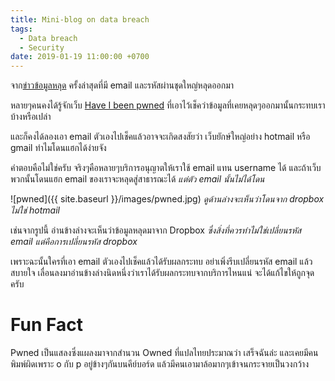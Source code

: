 ```yaml
---
title: Mini-blog on data breach
tags:
  - Data breach
  - Security
date: 2019-01-19 11:00:00 +0700
---
```


จาก[ข่าวข้อมูลหลุด][blognone] ครั้งล่าสุดที่มี email และรหัสผ่านชุดใหญ่หลุดออกมา

หลายๆคนคงได้รู้จักเว็บ [Have I been pwned][hibp] 
ที่เอาไว้เช็คว่าข้อมูลที่เคยหลุดๆออกมานั้นกระทบเราบ้างหรือเปล่า

และก็คงได้ลองเอา email ตัวเองไปเช็คแล้วอาจจะเกิดสงสัยว่า
เว็บยักษ์ใหญ่อย่าง hotmail หรือ gmail ทำไมโดนแฮกได้ง่ายจัง

คำตอบคือไม่ใช่ครับ จริงๆคือหลายๆบริการอนุญาตให้เราใช้ email แทน username ได้
และถ้าเว็บพวกนั้นโดนแฮก email ของเราจะหลุดสู่สาธารณะได้ *แต่ตัว email นั้นไม่ได้โดน*

![pwned]({{ site.baseurl }}/images/pwned.jpg)
*ดูด้านล่างจะเห็นว่าโดนจาก dropbox ไม่ใช่ hotmail*

เช่นจากรูปนี้ อ่านข้างล่างจะเห็นว่าข้อมูลหลุดมาจาก Dropbox
*ซึ่งสิ่งที่ควรทำไม่ใช่เปลี่ยนรหัส email แต่คือการเปลี่ยนรหัส dropbox*

เพราะฉะนั้นใครที่เอา email ตัวเองไปเช็คแล้วได้รับผลกระทบ อย่าเพิ่งรีบเปลี่ยนรหัส email แล้วสบายใจ
เลื่อนลงมาอ่านข้างล่างนิดหนึ่งว่าเราได้รับผลกระทบจากบริการไหนแน่ จะได้แก้ไขให้ถูกจุดครับ

Fun Fact
====

Pwned เป็นแสลงซึ่งแผลงมาจากสำนวน Owned ที่แปลไทยประมาณว่า เสร็จฉันล่ะ
และเคยมีคนพิมพ์ผิดเพราะ o กับ p อยู่ข้างๆกันบนคีย์บอร์ด
แล้วมีคนเอามาล้อมากๆเข้าจนกระจายเป็นวงกว้าง

[blognone]: //www.blognone.com/node/107631
[hibp]: //haveibeenpwned.com/